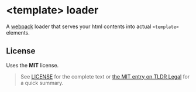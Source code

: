 # &lt;template&gt; loader
A [webpack](https://webpack.js.org/) loader that serves your html contents into actual `<template>` elements.

## License

Uses the **MIT** license.

> See [LICENSE](./LICENSE) for the complete text or [the MIT entry on TLDR Legal](https://tldrlegal.com/license/mit-license) for a quick summary.
